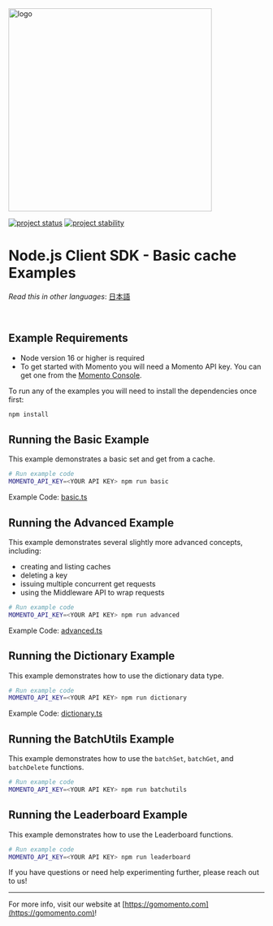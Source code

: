 <img src="https://docs.momentohq.com/img/momento-logo-forest.svg" alt="logo" width="400"/>

[![project status](https://momentohq.github.io/standards-and-practices/badges/project-status-official.svg)](https://github.com/momentohq/standards-and-practices/blob/main/docs/momento-on-github.md)
[![project stability](https://momentohq.github.io/standards-and-practices/badges/project-stability-stable.svg)](https://github.com/momentohq/standards-and-practices/blob/main/docs/momento-on-github.md)


# Node.js Client SDK - Basic cache Examples

_Read this in other languages_: [日本語](README.ja.md)

<br>

## Example Requirements

- Node version 16 or higher is required
- To get started with Momento you will need a Momento API key. You can get one from the [Momento Console](https://console.gomomento.com).

To run any of the examples you will need to install the dependencies once first:

```bash
npm install
```

## Running the Basic Example

This example demonstrates a basic set and get from a cache.

```bash
# Run example code
MOMENTO_API_KEY=<YOUR API KEY> npm run basic
```

Example Code: [basic.ts](basic.ts)

## Running the Advanced Example

This example demonstrates several slightly more advanced concepts, including:

- creating and listing caches
- deleting a key
- issuing multiple concurrent get requests
- using the Middleware API to wrap requests

```bash
# Run example code
MOMENTO_API_KEY=<YOUR API KEY> npm run advanced
```

Example Code: [advanced.ts](advanced.ts)

## Running the Dictionary Example

This example demonstrates how to use the dictionary data type.

```bash
# Run example code
MOMENTO_API_KEY=<YOUR API KEY> npm run dictionary
```

Example Code: [dictionary.ts](dictionary.ts)

## Running the BatchUtils Example

This example demonstrates how to use the `batchSet`, `batchGet`, and `batchDelete` functions.

```bash
# Run example code
MOMENTO_API_KEY=<YOUR API KEY> npm run batchutils
```

## Running the Leaderboard Example

This example demonstrates how to use the Leaderboard functions.

```bash
# Run example code
MOMENTO_API_KEY=<YOUR API KEY> npm run leaderboard
```

If you have questions or need help experimenting further, please reach out to us!

----------------------------------------------------------------------------------------
For more info, visit our website at [https://gomomento.com](https://gomomento.com)!
